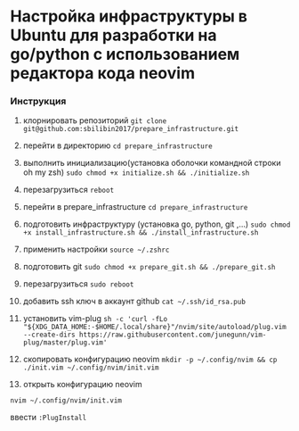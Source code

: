 # Настройка инфраструктуры в Ubuntu для разработки на go/python с использованием редактора кода neovim

### Инструкция

1. клорнировать репозиторий
```git clone git@github.com:sbilibin2017/prepare_infrastructure.git```

2. перейти в директорию
```cd prepare_infrastructure```

3. выполнить инициализацию(установка оболочки командной строки oh my zsh)
```sudo chmod +x initialize.sh && ./initialize.sh```
4. перезагрузиться
```reboot```

5. перейти в prepare_infrastructure
```cd prepare_infrastructure```

6. подготовить инфраструктуру (установка go, python, git ,...)
```sudo chmod +x install_infrastructure.sh && ./install_infrastructure.sh```
7. применить настройки
```source ~/.zshrc```

8. подготовить git
```sudo chmod +x prepare_git.sh && ./prepare_git.sh```

9. перезагрузиться
```sudo reboot```

10. добавить ssh ключ в аккаунт github 
```cat ~/.ssh/id_rsa.pub```

10. установить vim-plug
```sh -c 'curl -fLo "${XDG_DATA_HOME:-$HOME/.local/share}"/nvim/site/autoload/plug.vim --create-dirs https://raw.githubusercontent.com/junegunn/vim-plug/master/plug.vim'```

11. скопировать конфигурацию neovim
```mkdir -p ~/.config/nvim && cp ./init.vim ~/.config/nvim/init.vim```

12. открыть конфигурацию neovim

```nvim ~/.config/nvim/init.vim```

ввести ```:PlugInstall```

